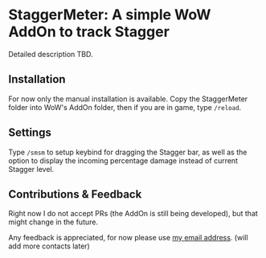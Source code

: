 # StaggerMeter: A simple WoW AddOn to track Stagger

Detailed description TBD.

## Installation
For now only the manual installation is available.
Copy the StaggerMeter folder into WoW's AddOn folder, then if you are in game, type `/reload`.

## Settings
Type `/smsm` to setup keybind for dragging the Stagger bar, as well as the option to display the incoming percentage damage instead of current Stagger level.

## Contributions & Feedback
Right now I do not accept PRs (the AddOn is still being developed), but that might change in the future.

Any feedback is appreciated, for now please use [my email address](mailto:pragerdom@gmail.com?subject=[GitHub]%20StaggerMeter%20Feedback). 
(will add more contacts later)
